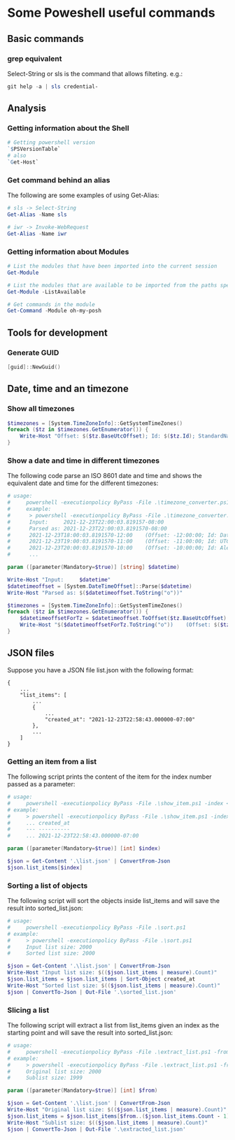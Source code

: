# Some Poweshell useful commands

## Basic commands

### grep equivalent

Select-String or sls is the command that allows filteting. e.g.:

```powershell
git help -a | sls credential-
```

## Analysis

### Getting information about the Shell

```powershell
# Getting powershell version
`$PSVersionTable`
# also
`Get-Host`
```

### Get command behind an alias

The following are some examples of using Get-Alias:

```powershell
# sls -> Select-String
Get-Alias -Name sls

# iwr -> Invoke-WebRequest
Get-Alias -Name iwr
```

### Getting information about Modules

```powershell
# List the modules that have been imported into the current session
Get-Module

# List the modules that are available to be imported from the paths specified in the PSModulePath environment variable ($env:PSModulePath)
Get-Module -ListAvailable

# Get commands in the module
Get-Command -Module oh-my-posh
```

## Tools for development

### Generate GUID

```powershell
[guid]::NewGuid()
```

## Date, time and an timezone

### Show all timezones

```powershell
$timezones = [System.TimeZoneInfo]::GetSystemTimeZones()
foreach ($tz in $timezones.GetEnumerator()) {
    Write-Host "Offset: $($tz.BaseUtcOffset); Id: $($tz.Id); StandardName: $($tz.StandardName)"
}
```

### Show a date and time in different timezones

The following code parse an ISO 8601 date and time and shows the equivalent date and time for the different timezones:

```powershell
# usage:
#     powershell -executionpolicy ByPass -File .\timezone_converter.ps1 -datetime <ISO datetime>
#     example:
#      > powershell -executionpolicy ByPass -File .\timezone_converter.ps1 -datetime 2021-12-23T22:00:03.819157-08:00
#      Input:     2021-12-23T22:00:03.819157-08:00
#      Parsed as: 2021-12-23T22:00:03.8191570-08:00
#      2021-12-23T18:00:03.8191570-12:00    (Offset: -12:00:00; Id: Dateline Standard Time; StandardName: Dateline Standard Time)
#      2021-12-23T19:00:03.8191570-11:00    (Offset: -11:00:00; Id: UTC-11; StandardName: UTC-11)
#      2021-12-23T20:00:03.8191570-10:00    (Offset: -10:00:00; Id: Aleutian Standard Time; StandardName: Aleutian Standard Time)
#      ...

param ([parameter(Mandatory=$true)] [string] $datetime)

Write-Host "Input:     $datetime"
$datetimeoffset = [System.DateTimeOffset]::Parse($datetime)
Write-Host "Parsed as: $($datetimeoffset.ToString("o"))"

$timezones = [System.TimeZoneInfo]::GetSystemTimeZones()
foreach ($tz in $timezones.GetEnumerator()) {
    $datetimeoffsetForTz = $datetimeoffset.ToOffset($tz.BaseUtcOffset)
    Write-Host "$($datetimeoffsetForTz.ToString("o"))    (Offset: $($tz.BaseUtcOffset); Id: $($tz.Id); StandardName: $($tz.StandardName))"
}
```

## JSON files

Suppose you have a JSON file list.json with the following format:

```
{
    ...
	"list_items": [
        ...
		{
            ...
			"created_at": "2021-12-23T22:58:43.000000-07:00"
		},
        ...
    ]
}
```

### Getting an item from a list

The following script prints the content of the item for the index number passed as a parameter:

```powershell
# usage:
#     powershell -executionpolicy ByPass -File .\show_item.ps1 -index <INDEX>
# example:
#     > powershell -executionpolicy ByPass -File .\show_item.ps1 -index 1999
#     ... created_at
#     --- ----------
#     ... 2021-12-23T22:58:43.000000-07:00

param ([parameter(Mandatory=$true)] [int] $index)

$json = Get-Content '.\list.json' | ConvertFrom-Json
$json.list_items[$index]
```

### Sorting a list of objects

The following script will sort the objects inside list_items and will save the result into sorted_list.json:

```powershell
# usage:
#     powershell -executionpolicy ByPass -File .\sort.ps1
# example:
#     > powershell -executionpolicy ByPass -File .\sort.ps1
#     Input list size: 2000
#     Sorted list size: 2000

$json = Get-Content '.\list.json' | ConvertFrom-Json
Write-Host "Input list size: $(($json.list_items | measure).Count)"
$json.list_items = $json.list_items | Sort-Object created_at
Write-Host "Sorted list size: $(($json.list_items | measure).Count)"
$json | ConvertTo-Json | Out-File '.\sorted_list.json'
```

### Slicing a list

The following script will extract a list from list_items given an index as the starting point and will save the result into sorted_list.json:

```powershell
# usage:
#     powershell -executionpolicy ByPass -File .\extract_list.ps1 -from <INDEX>
# example:
#     > powershell -executionpolicy ByPass -File .\extract_list.ps1 -from 1
#     Original list size: 2000
#     Sublist size: 1999

param ([parameter(Mandatory=$true)] [int] $from)

$json = Get-Content '.\list.json' | ConvertFrom-Json
Write-Host "Original list size: $(($json.list_items | measure).Count)"
$json.list_items = $json.list_items[$from..($json.list_items.Count - 1)]
Write-Host "Sublist size: $(($json.list_items | measure).Count)"
$json | ConvertTo-Json | Out-File '.\extracted_list.json'
```
